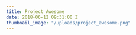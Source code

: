 ```yaml
---
title: Project Awesome
date: 2018-06-12 09:31:00 Z
thumbnail_image: "/uploads/project_awesome.png"
---
```


